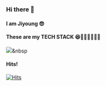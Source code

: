 ### Hi there 👋
#### I am Jiyoung 😎


#### These are my TECH STACK 😆🏊🏻‍♀️🏄🏻‍♀️
<img src="https://img.shields.io/badge/#3776AB?style=flat-square&logo=Python&logoColor=white"/></a>&nbsp 


#### Hits!
[![Hits](https://hits.seeyoufarm.com/api/count/incr/badge.svg?url=https%3A%2F%2Fgithub.com%2FJiyoungPark321&count_bg=%23E7CE11&title_bg=%239B7400&icon=&icon_color=%23E7E7E7&title=hits&edge_flat=false)](https://hits.seeyoufarm.com)


<!--
**JiyoungPark321/JiyoungPark321** is a ✨ _special_ ✨ repository because its `README.md` (this file) appears on your GitHub profile.

Here are some ideas to get you started:

- 🔭 I’m currently working on ...
- 🌱 I’m currently learning ...
- 👯 I’m looking to collaborate on ...
- 🤔 I’m looking for help with ...
- 💬 Ask me about ...
- 📫 How to reach me: ...
- 😄 Pronouns: ...
- ⚡ Fun fact: ...
-->

